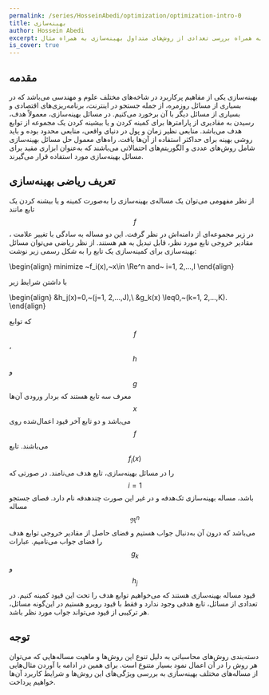 ```yaml
---
permalink: /series/HosseinAbedi/optimization/optimization-intro-0
title: بهینه‌سازی
author: Hossein Abedi
excerpt: معرفی بهینه‌سازی به همراه بررسی تعدادی از روش‌های متداول بهینه‌سازی به همراه مثال
is_cover: true
---
```



## مقدمه

 بهینه‌‌‌‌سازی یکی از مفاهیم پرکاربرد در شاخه‌های مختلف علوم و مهندسی می‌باشد که در بسیاری از مسائل روزمره،  از جمله جستجو در اینترنت، برنامه‌ریزی‌های اقتصادی و بسیاری از مسائل دیگر با آن برخورد می‌‌کنیم. در مسائل بهینه‌سازی، معمولاً  هدف، رسیدن به  مقادیری از پارامترها برای کمینه کردن و یا بیشینه کردن یک مجموعه از توابع هدف می‌باشد. منابعی نظیر زمان و پول در دنیای واقعی، منابعی محدود بوده و باید روشی بهینه برای حداکثر استفاده از آن‌ها یافت. راه‌‌های معمول حل‌ مسائل بهینه‌سازی شامل روش‌‌های عددی و الگوریتم‌های احتمالاتی می‌‌‌باشند که به‌عنوان ابزاری مفید برای مسائل بهینه‌سازی مورد استفاده قرار می‌‌‌گیرند. 
 
 
## تعریف ریاضی بهینه‌سازی


از نظر مفهومی می‌توان یک مساله‌ی بهینه‌سازی را به‌صورت کمینه‌ و یا بیشنه کردن یک تابع مانند 
$$f$$،
در زیر مجموعه‌ای از دامنه‌اش در نظر گرفت. این دو مساله به سادگی با تغییر علامت مقادیر خروجی تابع مورد نظر، قابل تبدیل به هم هستند.
از نظر ریاضی می‌توان مسائل بهینه‌سازی  برای کمینه‌سازی یک تابع  را به شکل‌ رسمی زیر نوشت:

\begin{align}
minimize ~f_i(x),~x\in \Re^n and~ i=1, 2,...,I
\end{align}

با داشتن شرایط زیر

\begin{align}
&h_j(x)=0,~(j=1, 2,...,J),\\
&g_k(x) \leq0,~(k=1, 2,...,K).
\end{align}


که توابع $$f$$، $$h$$ و $$g$$ معرف سه تابع هستند که  بردار ورودی  ‌آن‌ها $$x$$ می‌باشد و دو تابع آخر قیود اعمال‌شده روی $$f$$  می‌باشند. تابع $$f_i(x)$$ را در مسائل بهینه‌سازی، تابع هدف می‌نامند. در صورتی که 
$$i=1$$
باشد، مساله بهینه‌سازی تک‌هدفه و در غیر این صورت چند‌هدفه نام دارد. فصای جستجو مساله 
$$\Re^n$$
می‌باشد که درون آن به‌دنبال جواب هستیم و فضای حاصل از مقادیر خروجی توابع هدف را فضای جواب می‌نامیم. عبارات  
$$g_k$$
و 
$$h_j$$
قیود مساله بهینه‌سازی هستند که می‌خواهیم توابع هدف را تحت این قیود کمینه کنیم.
در تعدادی از مسائل،  تابع هدفی وجود ندارد و فقط با قیود روبرو هستیم در این‌گونه مسائل، هر ترکیبی از قیود می‌تواند جواب مورد نظر باشد.


##  توجه

دسته‌بندی روش‌های محاسباتی به دلیل تنوع این روش‌ها و ماهیت مساله‌هایی که می‌توان هر روش‌ را در آن اعمال نمود بسیار متنوع است. برای همین در ادامه با آوردن مثال‌هایی  از مساله‌های مختلف بهینه‌سازی به بررسی ويژگی‌های این روش‌ها و شرایط کاربرد آن‌ها خواهیم پرداخت.  


